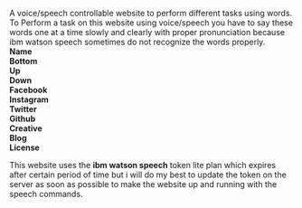 A voice/speech controllable website to perform different tasks using words.
To Perform a task on this website using voice/speech you have to say these words one at a time slowly and clearly with proper pronunciation because ibm watson speech sometimes do not recognize the words properly. <br>
<strong>Name</strong> <br>
<strong>Bottom</strong> <br>
<strong>Up</strong> <br>
<strong>Down</strong> <br>
<strong>Facebook</strong> <br>
<strong>Instagram</strong> <br>
<strong>Twitter</strong> <br>
<strong>Github</strong> <br>
<strong>Creative</strong> <br>
<strong>Blog</strong> <br>
<strong>License</strong> <br>

This website uses the <strong>ibm watson speech</strong> token lite plan which expires after certain period of time but i will do my best to update the token on the server as soon as possible to make the website up and running with the speech commands.
